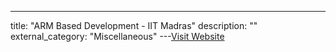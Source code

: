 ---
title: "ARM Based Development - IIT Madras"
description: ""
external_category: "Miscellaneous"
---[Visit Website](https://nptel.ac.in/courses/117106111/)

